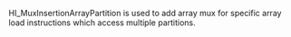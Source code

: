 HI_MuxInsertionArrayPartition is used to add array mux for specific array load instructions which access multiple partitions.